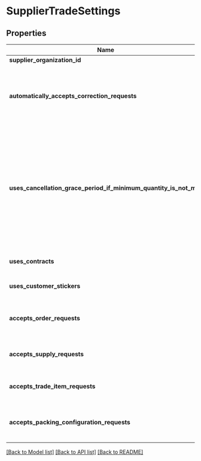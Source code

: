 # SupplierTradeSettings

## Properties
Name | Type | Description | Notes
------------ | ------------- | ------------- | -------------
**supplier_organization_id** | **str** |  | 
**automatically_accepts_correction_requests** | **AllOfSupplierTradeSettingsAutomaticallyAcceptsCorrectionRequests** | With this you set that corrections requested by customers are automatically accepted. | 
**uses_cancellation_grace_period_if_minimum_quantity_is_not_met** | **AllOfSupplierTradeSettingsUsesCancellationGracePeriodIfMinimumQuantityIsNotMet** | Orders that do not meet the minimum delivery quantity are automatically canceled. If the setting is off, these orders can be manually approved for another hour after the last order moment. | 
**uses_contracts** | **AllOfSupplierTradeSettingsUsesContracts** | Organization works with contracts. | 
**uses_customer_stickers** | **AllOfSupplierTradeSettingsUsesCustomerStickers** | Organization works with stickers. | 
**accepts_order_requests** | **AllOfSupplierTradeSettingsAcceptsOrderRequests** | Receive order requests from customers. | 
**accepts_supply_requests** | **AllOfSupplierTradeSettingsAcceptsSupplyRequests** | Organization works with supply requests. | 
**accepts_trade_item_requests** | **AllOfSupplierTradeSettingsAcceptsTradeItemRequests** | Organization works with trade item requests. | 
**accepts_packing_configuration_requests** | **AllOfSupplierTradeSettingsAcceptsPackingConfigurationRequests** | Organization works with packing configuration requests. | 

[[Back to Model list]](../README.md#documentation-for-models) [[Back to API list]](../README.md#documentation-for-api-endpoints) [[Back to README]](../README.md)

